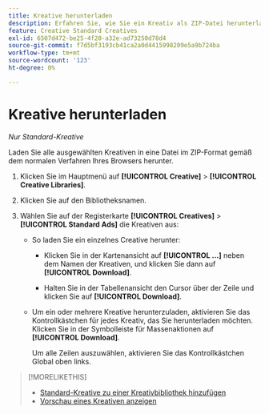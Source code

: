 ```yaml
---
title: Kreative herunterladen
description: Erfahren Sie, wie Sie ein Kreativ als ZIP-Datei herunterladen.
feature: Creative Standard Creatives
exl-id: 6507d472-be25-4f20-a32e-ad73250d78d4
source-git-commit: f7d5bf3193cb41ca2a0d4415998209e5a9b724ba
workflow-type: tm+mt
source-wordcount: '123'
ht-degree: 0%

---
```


# Kreative herunterladen

*Nur Standard-Kreative*

Laden Sie alle ausgewählten Kreativen in eine Datei im ZIP-Format gemäß dem normalen Verfahren Ihres Browsers herunter.

1. Klicken Sie im Hauptmenü auf **[!UICONTROL Creative]** > **[!UICONTROL Creative Libraries]**.

1. Klicken Sie auf den Bibliotheksnamen.

1. Wählen Sie auf der Registerkarte **[!UICONTROL Creatives]** > **[!UICONTROL Standard Ads]** die Kreativen aus:

   * So laden Sie ein einzelnes Creative herunter:

      * Klicken Sie in der Kartenansicht auf **[!UICONTROL ...]** neben dem Namen der Kreativen, und klicken Sie dann auf **[!UICONTROL Download]**.

      * Halten Sie in der Tabellenansicht den Cursor über der Zeile und klicken Sie auf **[!UICONTROL Download]**.

   * Um ein oder mehrere Kreative herunterzuladen, aktivieren Sie das Kontrollkästchen für jedes Kreativ, das Sie herunterladen möchten. Klicken Sie in der Symbolleiste für Massenaktionen auf **[!UICONTROL Download]**.

     Um alle Zeilen auszuwählen, aktivieren Sie das Kontrollkästchen Global oben links.

>[!MORELIKETHIS]
>
>* [Standard-Kreative zu einer Kreativbibliothek hinzufügen](creative-add-standard.md)
>* [Vorschau eines Kreativen anzeigen](creative-preview.md)
